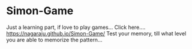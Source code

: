 # Simon-Game

Just a learning part, if love to play games...
Click here.... https://nagaraju.github.io/Simon-Game/
Test your memory, till what level you are able to memorize the pattern...
